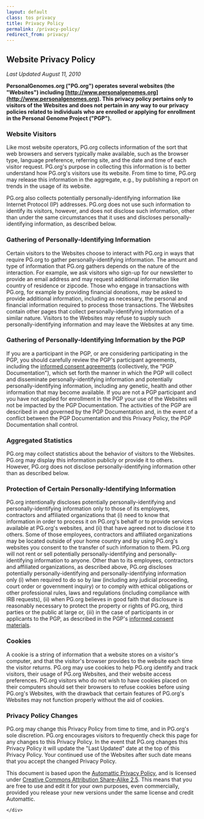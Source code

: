 ```yaml
---
layout: default
class: tos privacy
title: Privacy Policy
permalink: /privacy-policy/
redirect_from: privacy/
---
```


<div class="container">
  <div class="row lead-row">
    <div class="col-xs-11 col-md-12 col-lg-12 lead-div">

## Website Privacy Policy

_Last Updated August 11, 2010_

**PersonalGenomes.org ("PG.org") operates several websites (the "Websites") including [http://www.personalgenomes.org](http://www.personalgenomes.org). This privacy policy pertains only to visitors of the Websites and does not pertain in any way to our privacy policies related to individuals who are enrolled or applying for enrollment in the Personal Genome Project ("PGP").**

### Website Visitors

Like most website operators, PG.org collects information of the sort that web browsers and servers typically make available, such as the browser type, language preference, referring site, and the date and time of each visitor request. PG.org's purpose in collecting this information is to better understand how PG.org's visitors use its website. From time to time, PG.org may release this information in the aggregate, e.g., by publishing a report on trends in the usage of its website.

PG.org also collects potentially personally-identifying information like Internet Protocol (IP) addresses. PG.org does not use such information to identify its visitors, however, and does not disclose such information, other than under the same circumstances that it uses and discloses personally-identifying information, as described below.

### Gathering of Personally-Identifying Information

Certain visitors to the Websites choose to interact with PG.org in ways that require PG.org to gather personally-identifying information. The amount and type of information that PG.org gathers depends on the nature of the interaction. For example, we ask visitors who sign-up for our newsletter to provide an email address and may request additional information like country of residence or zipcode. Those who engage in transactions with PG.org, for example by providing financial donations, may be asked to provide additional information, including as necessary, the personal and financial information required to process those transactions. The Websites contain other pages that collect personally-identifying information of a similar nature. Visitors to the Websites may refuse to supply such personally-identifying information and may leave the Websites at any time.

### Gathering of Personally-Identifying Information by the PGP

If you are a participant in the PGP, or are considering participating in the PGP, you should carefully review the PGP's participant agreements, including the [informed consent agreements](https://pgp.med.harvard.edu/participate) (collectively, the "PGP Documentation"), which set forth the manner in which the PGP will collect and disseminate personally-identifying information and potentially personally-identifying information, including any genetic, health and other information that may become available. If you are not a PGP participant and you have not applied for enrollment in the PGP your use of the Websites will not be impacted by the PGP Documentation. The activities of the PGP are described in and governed by the PGP Documentation and, in the event of a conflict between the PGP Documentation and this Privacy Policy, the PGP Documentation shall control.

### Aggregated Statistics

PG.org may collect statistics about the behavior of visitors to the Websites. PG.org may display this information publicly or provide it to others. However, PG.org does not disclose personally-identifying information other than as described below.

### Protection of Certain Personally-Identifying Information

PG.org intentionally discloses potentially personally-identifying and personally-identifying information only to those of its employees, contractors and affiliated organizations that (i) need to know that information in order to process it on PG.org's behalf or to provide services available at PG.org's websites, and (ii) that have agreed not to disclose it to others. Some of those employees, contractors and affiliated organizations may be located outside of your home country and by using PG.org's websites you consent to the transfer of such information to them. PG.org will not rent or sell potentially personally-identifying and personally-identifying information to anyone. Other than to its employees, contractors and affiliated organizations, as described above, PG.org discloses potentially personally-identifying and personally-identifying information only (i) when required to do so by law (including any judicial proceeding, court order or government inquiry) or to comply with ethical obligations or other professional rules, laws and regulations (including compliance with IRB requests), (ii) when PG.org believes in good faith that disclosure is reasonably necessary to protect the property or rights of PG.org, third parties or the public at large or, (iii) in the case of participants in or applicants to the PGP, as described in the PGP's [informed consent materials](https://pgp.med.harvard.edu/participate).

### Cookies

A cookie is a string of information that a website stores on a visitor's computer, and that the visitor's browser provides to the website each time the visitor returns. PG.org may use cookies to help PG.org identify and track visitors, their usage of PG.org Websites, and their website access preferences. PG.org visitors who do not wish to have cookies placed on their computers should set their browsers to refuse cookies before using PG.org's Websites, with the drawback that certain features of PG.org's Websites may not function properly without the aid of cookies.

### Privacy Policy Changes

PG.org may change this Privacy Policy from time to time, and in PG.org's sole discretion. PG.org encourages visitors to frequently check this page for any changes to this Privacy Policy. In the event that PG.org changes this Privacy Policy it will update the "Last Updated" date at the top of this Privacy Policy. Your continued use of the Websites after such date means that you accept the changed Privacy Policy.

This document is based upon the [Automattic Privacy Policy](https://automattic.com/privacy/), and is licensed under [Creative Commons Attribution Share-Alike 2.5](https://creativecommons.org/licenses/by-sa/2.5/). This means that you are free to use and edit it for your own purposes, even commercially, provided you release your new versions under the same license and credit Automattic.

    </div>
  </div>
</div>
